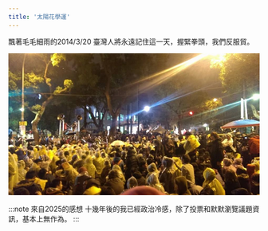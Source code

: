 ```yaml
---
title: '太陽花學運'
---
```

飄著毛毛細雨的2014/3/20 臺灣人將永遠記住這一天，握緊拳頭，我們反服貿。

![img](./img_ig/201403/009.jpg)


:::note 來自2025的感想
十幾年後的我已經政治冷感，除了投票和默默瀏覽議題資訊，基本上無作為。
:::